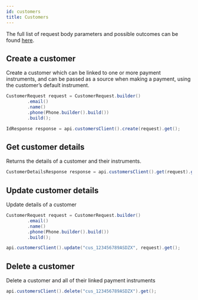 ```yaml
---
id: customers
title: Customers
---
```


The full list of request body parameters and possible outcomes can be found [here](https://api-reference.checkout.com/#tag/Customers).

## Create a customer

Create a customer which can be linked to one or more payment instruments, and can be passed as a source when making a payment, using the customer’s default instrument.

```java
CustomerRequest request = CustomerRequest.builder()
        .email()
        .name()
        .phone(Phone.builder().build())
        .build();

IdResponse response = api.customersClient().create(request).get();
```

## Get customer details

Returns the details of a customer and their instruments.

```java
CustomerDetailsResponse response = api.customersClient().get(request).get();
```

## Update customer details

Update details of a customer

```java
CustomerRequest request = CustomerRequest.builder()
        .email()
        .name()
        .phone(Phone.builder().build())
        .build();

api.customersClient().update("cus_123456789ASDZX", request).get();
```

## Delete a customer

Delete a customer and all of their linked payment instruments

```java
api.customersClient().delete("cus_123456789ASDZX").get();
```
